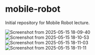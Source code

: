 # mobile-robot
Initial repository for Mobile Robot lecture.

![Screenshot from 2025-05-15 18-09-40](https://github.com/user-attachments/assets/72e46afd-3a78-4c47-9785-282c1d2734d7)
![Screenshot from 2025-05-15 18-10-53](https://github.com/user-attachments/assets/15518719-5260-4fb4-8d59-cb0eb5124a89)
![Screenshot from 2025-05-15 18-11-03](https://github.com/user-attachments/assets/cec35a59-7f5f-4c11-928f-d190eb947b7b)
![Screenshot from 2025-05-15 18-11-11](https://github.com/user-attachments/assets/e3f314f3-9ded-48be-8666-a24bb5a1d66a)
